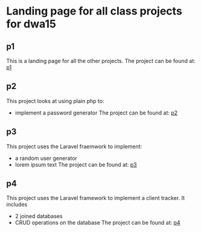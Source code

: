 # Landing page for all class projects for dwa15

## p1
This is a landing page for all the other projects.
The project can be found at: [p1](http://www.terrywebdev.me/p1/)


## p2
This project looks at using plain php to:
+ implement a password generator
The project can be found at: [p2](http://www.terrywebdev.me/p2/)

## p3
This project uses the Laravel fraemwork to implement:
+ a random user generator
+ lorem ipsum text
The project can be found at: [p3](http://p3.terrywebdev.me) 

## p4
This project uses the Laravel framework to implement a client tracker. It includes
+ 2 joined databases 
+ CRUD operations on the database 
The project can be found at: [p4](http://p4.terrywebdev.me) 

